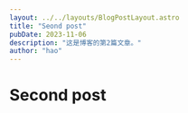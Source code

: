 ```yaml
---
layout: ../../layouts/BlogPostLayout.astro
title: "Seond post"
pubDate: 2023-11-06
description: "这是博客的第2篇文章。"
author: "hao"
---
```


# Second post
